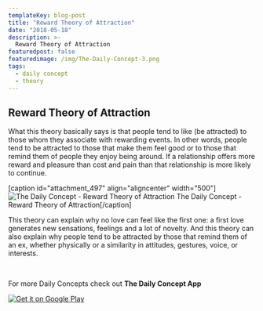 ```yaml
---
templateKey: blog-post
title: "Reward Theory of Attraction"
date: "2018-05-18"
description: >-
  Reward Theory of Attraction
featuredpost: false
featuredimage: /img/The-Daily-Concept-3.png
tags:
  - daily concept
  - theory
---
```


## Reward Theory of Attraction

What this theory basically says is that people tend to like (be attracted) to those whom they associate with rewarding events. In other words, people tend to be attracted to those that make them feel good or to those that remind them of people they enjoy being around. If a relationship offers more reward and pleasure than cost and pain than that relationship is more likely to continue.

\[caption id="attachment\_497" align="aligncenter" width="500"\]![The Daily Concept - Reward Theory of Attraction](https://stefantesoi.com/wp-content/uploads/2018/05/The-Daily-Concept-3.png) The Daily Concept - Reward Theory of Attraction\[/caption\]

This theory can explain why no love can feel like the first one: a first love generates new sensations, feelings and a lot of novelty. And this theory can also explain why people tend to be attracted by those that remind them of an ex, whether physically or a similarity in attitudes, gestures, voice, or interests.

 

For more Daily Concepts check out **The Daily Concept App**

[![Get it on Google Play](https://play.google.com/intl/en_us/badges/images/generic/en_badge_web_generic.png)](https://play.google.com/store/apps/details?id=com.conceptaday&pcampaignid=MKT-Other-global-all-co-prtnr-py-PartBadge-Mar2515-1)
